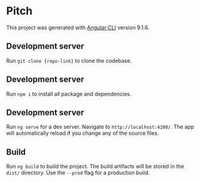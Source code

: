 # Pitch

This project was generated with [Angular CLI](https://github.com/angular/angular-cli) version 9.1.6.

## Development server

Run `git clone {repo-link}` to clone the codebase.

## Development server

Run `npm i` to install all package and dependencies.


## Development server

Run `ng serve` for a dev server. Navigate to `http://localhost:4200/`. The app will automatically reload if you change any of the source files.


## Build

Run `ng build` to build the project. The build artifacts will be stored in the `dist/` directory. Use the `--prod` flag for a production build.


